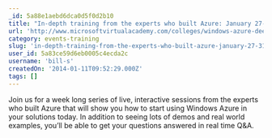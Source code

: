 ```yaml
---
_id: 5a88e1aebd6dca0d5f0d2b10
title: "In-depth training from the experts who built Azure: January 27-31"
url: 'http://www.microsoftvirtualacademy.com/colleges/windows-azure-deep-dive'
category: events-training
slug: 'in-depth-training-from-the-experts-who-built-azure-january-27-31'
user_id: 5a83ce59d6eb0005c4ecda2c
username: 'bill-s'
createdOn: '2014-01-11T09:52:29.000Z'
tags: []
---
```


Join us for a week long series of live, interactive sessions from the experts who built Azure that will show you how to start using Windows Azure in your solutions today. In addition to seeing lots of demos and real world examples, you’ll be able to get your questions answered in real time Q&A.
